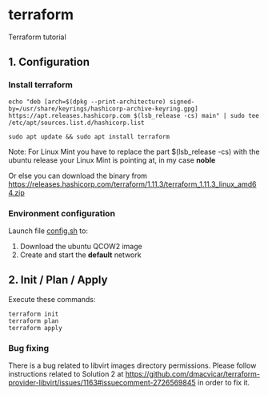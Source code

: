 # terraform
Terraform tutorial
## 1. Configuration
### Install terraform
```wget -O - https://apt.releases.hashicorp.com/gpg | sudo gpg --dearmor -o /usr/share/keyrings/hashicorp-archive-keyring.gpg
echo "deb [arch=$(dpkg --print-architecture) signed-by=/usr/share/keyrings/hashicorp-archive-keyring.gpg] https://apt.releases.hashicorp.com $(lsb_release -cs) main" | sudo tee /etc/apt/sources.list.d/hashicorp.list

sudo apt update && sudo apt install terraform
```
Note: For Linux Mint you have to replace the part $(lsb_release -cs) with the ubuntu release your Linux Mint is pointing at, in my case **noble**

Or else you can download the binary from https://releases.hashicorp.com/terraform/1.11.3/terraform_1.11.3_linux_amd64.zip

### Environment configuration
Launch file [config.sh](config.sh) to:
1. Download the ubuntu QCOW2 image
2. Create and start the **default** network

## 2. Init / Plan / Apply
Execute these commands:
```
terraform init
terraform plan
terraform apply
```

### Bug fixing
There is a bug related to libvirt images directory permissions.
Please follow instructions related to Solution 2 at https://github.com/dmacvicar/terraform-provider-libvirt/issues/1163#issuecomment-2726569845 in order to fix it.

